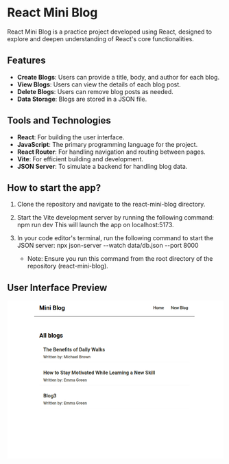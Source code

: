 # React Mini Blog

React Mini Blog is a practice project developed using React, designed to explore and deepen understanding of React's core functionalities.

## Features

- **Create Blogs**: Users can provide a title, body, and author for each blog.
- **View Blogs**: Users can view the details of each blog post.
- **Delete Blogs**: Users can remove blog posts as needed.
- **Data Storage**: Blogs are stored in a JSON file.

## Tools and Technologies

- **React**: For building the user interface.
- **JavaScript**: The primary programming language for the project.
- **React Router**: For handling navigation and routing between pages.
- **Vite**: For efficient building and development.
- **JSON Server**: To simulate a backend for handling blog data.

## How to start the app?

1. Clone the repository and navigate to the react-mini-blog directory.
2. Start the Vite development server by running the following command:
   npm run dev
   This will launch the app on localhost:5173.
3. In your code editor's terminal, run the following command to start the JSON server:
   npx json-server --watch data/db.json --port 8000

   - Note: Ensure you run this command from the root directory of the repository (react-mini-blog).

## User Interface Preview

![UI of the app](/react-mini-blog/public/react-mini-blog.png)
